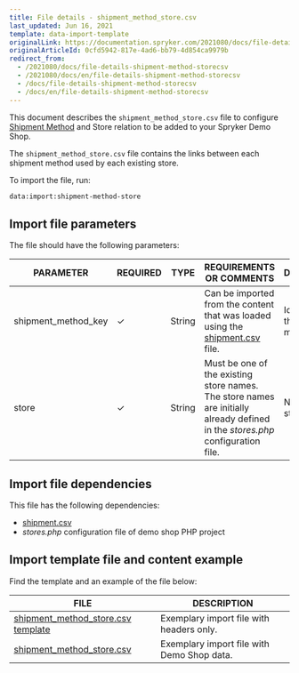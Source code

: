 ```yaml
---
title: File details - shipment_method_store.csv
last_updated: Jun 16, 2021
template: data-import-template
originalLink: https://documentation.spryker.com/2021080/docs/file-details-shipment-method-storecsv
originalArticleId: 0cfd5942-817e-4ad6-bb79-4d854ca9979b
redirect_from:
  - /2021080/docs/file-details-shipment-method-storecsv
  - /2021080/docs/en/file-details-shipment-method-storecsv
  - /docs/file-details-shipment-method-storecsv
  - /docs/en/file-details-shipment-method-storecsv
---
```


This document describes the `shipment_method_store.csv` file to configure [Shipment Method](/docs/scos/user/features/shipment-feature-overview.html) and Store relation to be added to your Spryker Demo Shop.

The `shipment_method_store.csv` file contains the links between each shipment method used by each existing store.

To import the file, run:

```bash
data:import:shipment-method-store
```

## Import file parameters

The file should have the following parameters:

| PARAMETER | REQUIRED | TYPE | REQUIREMENTS OR COMMENTS | DESCRIPTION |
| --- | --- | --- | --- | --- |
| shipment_method_key | &check; | String | Can be imported from the content that was loaded using the [shipment.csv](/docs/scos/dev/data-import/data-import-categories/commerce-setup/file-details-shipment.csv.html) file.| Identifier of the shipment method. |
| store | &check; | String | Must be one of the existing store names. The store names are initially already defined in the *stores.php* configuration file. | Name of the store. |

## Import file dependencies

This file has the following dependencies:

* [shipment.csv](/docs/scos/dev/data-import/data-import-categories/commerce-setup/file-details-shipment.csv.html)
* *stores.php* configuration file of demo shop PHP project

## Import template file and content example

Find the template and an example of the file below:

| FILE | DESCRIPTION |
| --- | --- |
| [shipment_method_store.csv template](https://spryker.s3.eu-central-1.amazonaws.com/docs/Developer+Guide/Back-End/Data+Manipulation/Data+Ingestion/Data+Import/Data+Import+Categories/Commerce+Setup/Template+shipment_method_store.csv) | Exemplary import file with headers only. |
| [shipment_method_store.csv](https://spryker.s3.eu-central-1.amazonaws.com/docs/Developer+Guide/Back-End/Data+Manipulation/Data+Ingestion/Data+Import/Data+Import+Categories/Commerce+Setup/shipment_method_store.csv) | Exemplary import file with Demo Shop data. |
